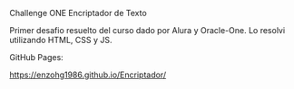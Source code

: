 Challenge ONE Encriptador de Texto

Primer desafio resuelto del curso dado por Alura y Oracle-One.
Lo resolvi utilizando HTML, CSS y JS.

GitHub Pages:

https://enzohg1986.github.io/Encriptador/

